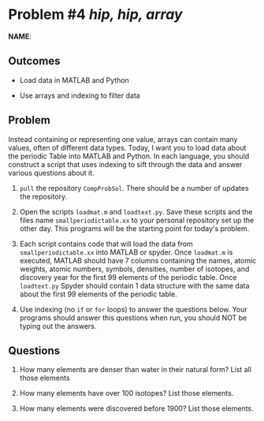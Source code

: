Problem \#4 *hip, hip, array* 
=======================

**NAME**:

Outcomes 
--------

-   Load data in MATLAB and Python

-   Use arrays and indexing to filter data

Problem 
-------
Instead containing or representing one value, arrays can contain many values, often of different data types. Today, I want you to load data about the periodic Table into MATLAB and Python. In each language, you should construct a script that uses indexing to sift through the data and answer various questions about it.

1.  `pull` the repository `CompProbSol`. There should be a number of updates the repository.

2.  Open the scripts `loadmat.m` and `loadtext.py`. Save these scripts and the files name `smallperiodictable.xx` to your personal repository set up the other day. This programs will be the starting point for today's problem.

3.  Each script contains code that will load the data from `smallperiodictable.xx` into MATLAB or spyder. Once `loadmat.m` is executed, MATLAB should have 7 columns containing the names, atomic weights, atomic numbers, symbols, densities, number of isotopes, and discovery year for the first 99 elements of the periodic table. Once `loadtext.py` Spyder should contain 1 data structure with the same data about the first 99 elements of the periodic table.

4.  Use indexing (no `if` or `for` loops) to answer the questions below. Your programs should answer this questions when run, you should NOT be typing out the answers.

Questions 
-------

1. How many elements are denser than water in their natural form? List all those elements

2. How many elements have over 100 isotopes? List those elements.

3. How many elements were discovered before 1900? List those elements.

